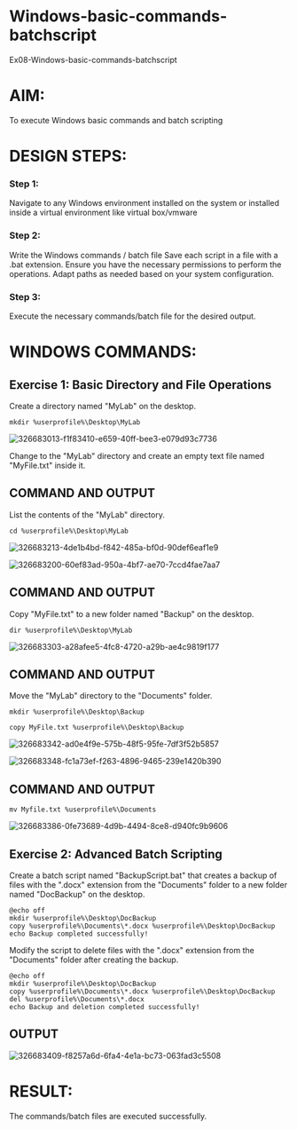 # Windows-basic-commands-batchscript
Ex08-Windows-basic-commands-batchscript

# AIM:
To execute Windows basic commands and batch scripting

# DESIGN STEPS:

### Step 1:

Navigate to any Windows environment installed on the system or installed inside a virtual environment like virtual box/vmware 

### Step 2:

Write the Windows commands / batch file
Save each script in a file with a .bat extension.
Ensure you have the necessary permissions to perform the operations.
Adapt paths as needed based on your system configuration.
### Step 3:

Execute the necessary commands/batch file for the desired output. 




# WINDOWS COMMANDS:
## Exercise 1: Basic Directory and File Operations
Create a directory named "MyLab" on the desktop.
```
mkdir %userprofile%\Desktop\MyLab
```
![326683013-f1f83410-e659-40ff-bee3-e079d93c7736](https://github.com/HARISHA2006/Windows-basic-commands-batchscript/assets/148843830/7278ccac-404f-4fdb-b43d-e7f748c8fa69)

Change to the "MyLab" directory and create an empty text file named "MyFile.txt" inside it.

## COMMAND AND OUTPUT

List the contents of the "MyLab" directory.
```
cd %userprofile%\Desktop\MyLab
```
![326683213-4de1b4bd-f842-485a-bf0d-90def6eaf1e9](https://github.com/HARISHA2006/Windows-basic-commands-batchscript/assets/148843830/235bd8e6-5953-46be-a6d1-6fc8e2f925c7)

![326683200-60ef83ad-950a-4bf7-ae70-7ccd4fae7aa7](https://github.com/HARISHA2006/Windows-basic-commands-batchscript/assets/148843830/ab1a6add-1fab-47db-a752-7f6261c7d063)



## COMMAND AND OUTPUT

Copy "MyFile.txt" to a new folder named "Backup" on the desktop.
```
dir %userprofile%\Desktop\MyLab
```
![326683303-a28afee5-4fc8-4720-a29b-ae4c9819f177](https://github.com/HARISHA2006/Windows-basic-commands-batchscript/assets/148843830/7d444619-cd0a-417b-a7e6-5be47ce35a2e)

## COMMAND AND OUTPUT

Move the "MyLab" directory to the "Documents" folder.
```
mkdir %userprofile%\Desktop\Backup

copy MyFile.txt %userprofile%\Desktop\Backup
```
![326683342-ad0e4f9e-575b-48f5-95fe-7df3f52b5857](https://github.com/HARISHA2006/Windows-basic-commands-batchscript/assets/148843830/4d556f21-fb03-414c-95bc-4f92176f32b4)


![326683348-fc1a73ef-f263-4896-9465-239e1420b390](https://github.com/HARISHA2006/Windows-basic-commands-batchscript/assets/148843830/b9047423-b35f-4915-b24e-52617e83436e)

## COMMAND AND OUTPUT
```
mv Myfile.txt %userprofile%\Documents
```
![326683386-0fe73689-4d9b-4494-8ce8-d940fc9b9606](https://github.com/HARISHA2006/Windows-basic-commands-batchscript/assets/148843830/40448f0c-6037-44e9-bc69-f1697ab0294f)

## Exercise 2: Advanced Batch Scripting
Create a batch script named "BackupScript.bat" that creates a backup of files with the ".docx" extension from the "Documents" folder to a new folder named "DocBackup" on the desktop.
```
@echo off
mkdir %userprofile%\Desktop\DocBackup
copy %userprofile%\Documents\*.docx %userprofile%\Desktop\DocBackup
echo Backup completed successfully!
```
Modify the script to delete files with the ".docx" extension from the "Documents" folder after creating the backup.

```
@echo off
mkdir %userprofile%\Desktop\DocBackup
copy %userprofile%\Documents\*.docx %userprofile%\Desktop\DocBackup
del %userprofile%\Documents\*.docx
echo Backup and deletion completed successfully!
```



## OUTPUT


![326683409-f8257a6d-6fa4-4e1a-bc73-063fad3c5508](https://github.com/HARISHA2006/Windows-basic-commands-batchscript/assets/148843830/845add23-bd9b-4ece-978b-9b3059dade18)



# RESULT:
The commands/batch files are executed successfully.

